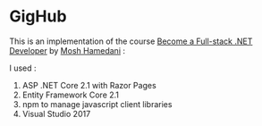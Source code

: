# GigHub
This is an implementation of the course [Become a Full-stack .NET Developer](https://app.pluralsight.com/library/courses/full-stack-dot-net-developer-fundamentals/table-of-contents) by [Mosh Hamedani](https://programmingwithmosh.com) : 

I used :
1. ASP .NET Core 2.1 with Razor Pages
2. Entity Framework Core 2.1
3. npm to manage javascript client libraries
4. Visual Studio 2017
